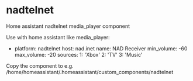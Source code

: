 # nadtelnet
Home assistant nadtelnet media_player component

Use with home assistant like
media_player:
  - platform: nadtelnet
    host: nad.inet
    name: NAD Receiver
    min_volume: -60
    max_volume: -20
    sources:
      1: 'Xbox'
      2: 'TV'
      3: 'Music'


Copy the component to e.g.
/home/homeassistant/.homeassistant/custom_components/nadtelnet
